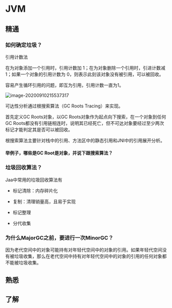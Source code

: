 # JVM

## 精通

### 如何确定垃圾？

引用计数法

在为对象添加一个引用时，引用计数加 1；在为对象删除一个引用时，引进计数减1；如果一个对象的引用计数为 0，则表示此刻该对象没有被引用，可以被回收。

容易产生循环引用的问题，即互为引用，引用计数一直为1。

![image-20200910215537317](https://gitee.com//chenchong0817/picture/raw/master/Aaron/20200910215539.png)

可达性分析通过根搜索算法（GC Roots Tracing）来实现。

首先定义GC Roots对象，以GC Roots对象作为起点向下搜索，在一个对象到任何GC Roots都没有引用链相连时，说明其已经死亡，但不可达对象要经过至少两次标记才能判定其是否可以被回收。

根搜索算法主要针对栈中的引用、方法区中的静态引用和JNI中的引用展开分析。

#### 举例子，哪些是GC Root是对象，并说下跟搜索算法？

### 垃圾回收算法？

Jaa中常用的垃圾回收算法有

- 标记清除：内存碎片化

- 复制：清理销量高，且易于实现
- 标记整理
- 分代收集

### 为什么MajorGC之前，要进行一次MinorGC？



因为老代空间中的对象可能持有对年轻代空间中的对象的引用。如果年轻代空间没有被垃圾收集，那么在老代空间中持有对年轻代空间中的对象的引用的任何对象都不能被垃圾收集。

## 熟悉

## 了解

